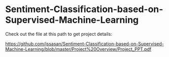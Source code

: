 # Sentiment-Classification-based-on-Supervised-Machine-Learning

Check out the file at this path to get project details:

https://github.com/jssasan/Sentiment-Classification-based-on-Supervised-Machine-Learning/blob/master/Project%20Overview/Project_PPT.pdf
